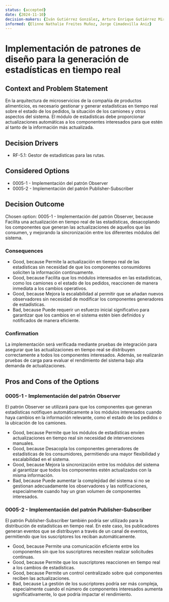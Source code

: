 ```yaml
---
status: {accepted}
date: {2024-11-10}
decision-makers: {Iván Gutiérrez González, Arturo Enrique Gutiérrez Mirandona}
informed: {Elinne Nathalie Freites Muñoz, Jorge Cimadevilla Aniz}
---
```


# Implementación de patrones de diseño para la generación de estadísticas en tiempo real

## Context and Problem Statement

En la arquitectura de microservicios de la compañía de productos alimenticios, es necesario gestionar y generar estadísticas en tiempo real sobre el estado de los pedidos, la situación de los camiones y otros aspectos del sistema. El módulo de estadísticas debe proporcionar actualizaciones automáticas a los componentes interesados para que estén al tanto de la información más actualizada.

## Decision Drivers

* RF-5.1: Gestor de estadísticas para las rutas.

## Considered Options

* 0005-1 - Implementación del patrón Observer
* 0005-2 - Implementación del patrón Publisher-Subscriber

## Decision Outcome

Chosen option: 0005-1 - Implementación del patrón Observer, because Facilita una actualización en tiempo real de las estadísticas, desacoplando los componentes que generan las actualizaciones de aquellos que las consumen, y mejorando la sincronización entre los diferentes módulos del sistema.

### Consequences

* Good, because Permite la actualización en tiempo real de las estadísticas sin necesidad de que los componentes consumidores soliciten la información continuamente.
* Good, because Facilita que los módulos interesados en las estadísticas, como los camiones o el estado de los pedidos, reaccionen de manera inmediata a los cambios operativos.
* Good, because Mejora la escalabilidad al permitir que se añadan nuevos observadores sin necesidad de modificar los componentes generadores de estadísticas.
* Bad, because Puede requerir un esfuerzo inicial significativo para garantizar que los cambios en el sistema estén bien definidos y notificados de manera eficiente.

### Confirmation

La implementación será verificada mediante pruebas de integración para asegurar que las actualizaciones en tiempo real se distribuyen correctamente a todos los componentes interesados. Además, se realizarán pruebas de carga para evaluar el rendimiento del sistema bajo alta demanda de actualizaciones.

## Pros and Cons of the Options

### 0005-1 - Implementación del patrón Observer

El patrón Observer se utilizará para que los componentes que generan estadísticas notifiquen automáticamente a los módulos interesados cuando haya cambios en la información relevante, como el estado de los pedidos o la ubicación de los camiones.

* Good, because Permite que los módulos de estadísticas envíen actualizaciones en tiempo real sin necesidad de intervenciones manuales.
* Good, because Desacopla los componentes generadores de estadísticas de los consumidores, permitiendo una mayor flexibilidad y escalabilidad en el sistema.
* Good, because Mejora la sincronización entre los módulos del sistema al garantizar que todos los componentes estén actualizados con la misma información.
* Bad, because Puede aumentar la complejidad del sistema si no se gestionan adecuadamente los observadores y las notificaciones, especialmente cuando hay un gran volumen de componentes interesados.

### 0005-2 - Implementación del patrón Publisher-Subscriber

El patrón Publisher-Subscriber también podría ser utilizado para la distribución de estadísticas en tiempo real. En este caso, los publicadores generan eventos que se distribuyen a través de un canal de eventos, permitiendo que los suscriptores los reciban automáticamente.

* Good, because Permite una comunicación eficiente entre los componentes sin que los suscriptores necesiten realizar solicitudes continuas.
* Good, because Permite que los suscriptores reaccionen en tiempo real a los cambios de estadísticas.
* Good, because Permite un control centralizado sobre qué componentes reciben las actualizaciones.
* Bad, because La gestión de los suscriptores podría ser más compleja, especialmente cuando el número de componentes interesados aumenta significativamente, lo que podría impactar el rendimiento.